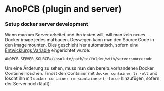 # AnoPCB (plugin and server)

### Setup docker server development

Wenn man am Server arbeitet und ihn testen will, will man kein neues Docker image jedes mal bauen. Deswegen kann man den Source Code in den Image mounten.
Dies geschieht hier automatisch, sofern eine [Entwicklungs Variable](https://linuxize.com/post/how-to-set-and-list-environment-variables-in-linux/) eingerichtet wurde:

`ANOPCB_SERVER_SOURCE=/absolute/path/to/folder/with/serversourcecode`

Um eine Änderung zu sehen, muss man den bereits vorhandenen Docker Container löschen:
Findet den Container mit `docker container ls -all` und löscht ihn mit `docker container rm <container>` (`--force` hinzufügen, sofern der Server noch läuft).

